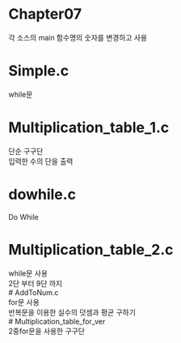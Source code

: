 # Chapter07


각 소스의 main 함수명의 숫자를 변경하고 사용

<h1> Simple.c </h1> while문<br>
<h1> Multiplication_table_1.c </h1> 단순 구구단<br> 입력한 수의 단을 출력<br>
<h1> dowhile.c </h1> Do While<br>
<h1> Multiplication_table_2.c </h1>while문 사용 <br>2단 부터 9단 까지<br>
# AddToNum.c
<br>
for문 사용<br>
반복문을 이용한 실수의 덧셈과 평균 구하기<br>
# Multiplication_table_for_ver
<br>
2중for문을 사용한 구구단<br>

